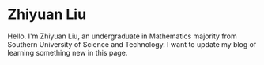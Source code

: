 # Zhiyuan Liu
[1]: https://static.jyshare.com/images/runoob-logo.png
[1]: https://Zhi-yuan-Liu.github.io/self-photo.jpg
Hello. I'm Zhiyuan Liu, an undergraduate in Mathematics majority from Southern University of Science and Technology.
I want to update my blog of learning something new in this page.
